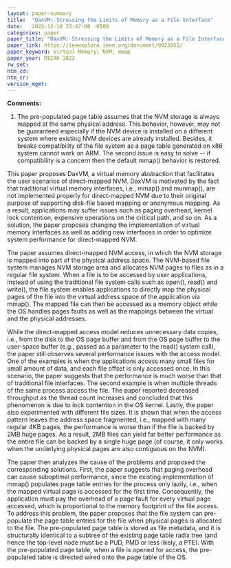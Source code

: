 ```yaml
---
layout: paper-summary
title:  "DaxVM: Stressing the Limits of Memory as a File Interface"
date:   2022-12-10 23:47:00 -0500
categories: paper
paper_title: "DaxVM: Stressing the Limits of Memory as a File Interface"
paper_link: https://ieeexplore.ieee.org/document/9923852/
paper_keyword: Virtual Memory; NVM; mmap
paper_year: MICRO 2022
rw_set:
htm_cd:
htm_cr:
version_mgmt:
---
```


**Comments:**

1. The pre-populated page table assumes that the NVM storage is always mapped at the same physical address.
This behavior, however, may not be guaranteed especially if the NVM device is installed on a different system
where existing NVM devices are already installed. Besides, it breaks compatibility of the file system as a 
page table generated on x86 system cannot work on ARM. The second issue is easy to solve -- if compatibility
is a concern then the default mmap() behavior is restored.

This paper proposes DaxVM, a virtual memory abstraction that facilitates the user scenarios of direct-mapped NVM.
DaxVM is motivated by the fact that traditional virtual memory interfaces, i.e., mmap() and munmap(), are not 
implemented properly for direct-mapped NVM due to their original purpose of supporting disk-file based mapping 
or anonymous mapping. As a result, applications may suffer issues such as paging overhead, kernel lock contention,
expensive operations on the critical path, and so on. As a solution, the paper proposes changing the implementation
of virtual memory interfaces as well as adding new interfaces in order to optimize system performance for direct-mapped 
NVM.

The paper assumes direct-mapped NVM access, in which the NVM storage is mapped into part of the physical address space.
The NVM-based file system manages NVM storage area and allocates NVM pages to files as in a regular file system.
When a file is to be accessed by user applications, instead of using the traditional file system calls such as 
open(), read() and write(), the file system enables applications to directly map the physical pages of the file 
into the virtual address space of the application via mmap(). The mapped file can then be accessed as a memory object
while the OS handles pages faults as well as the mappings between the virtual and the physical addresses.

While the direct-mapped access model reduces unnecessary data copies, i.e., from the disk to the OS page buffer and 
from the OS page buffer to the user-space buffer (e.g., passed as a parameter to the read() system call), the paper 
still observes several performance issues with the access model. One of the examples is when the applications access
many small files for small amount of data, and each file offset is only accessed once.
In this scenario, the paper suggests that the performance is much worse than that of traditional file interfaces.
The second example is when multiple threads of the same process access the file. The paper reported decreased 
throughput as the thread count increases and concluded that this phenomenon is due to lock contention in the OS kernel. 
Lastly, the paper also experimented with different file sizes. It is shown that when the access pattern leaves the 
address space fragmented, i.e., mapped with many regular 4KB pages, the performance is worse than if the file is 
backed by 2MB huge pages. As a result, 2MB files can yield far better performance as the entire file can be backed by
a single huge page (of course, it only works when the underlying physical pages are also contiguous on the NVM).

The paper then analyzes the cause of the problems and proposed the corresponding solutions. 
First, the paper suggests that paging overhead can cause suboptimal performance, since the existing implementation
of mmap() populates page table entries for the process only lazily, i.e., when the mapped virtual page is accessed
for the first time. Consequently, the application must pay the overhead of a page fault for every virtual page accessed,
which is proportional to the memory footprint of the file access. 
To address this problem, the paper proposes that the file system can pre-populate the page table entries for the file
when physical pages is allocated to the file. The pre-populated page table is stored as file metadata, and it is 
structurally identical to a subtree of the existing page table radix tree (and hence the top-level node must be 
a PUD, PMD or less likely, a PTE). With the pre-populated page table, when a file is opened for access, the 
pre-populated table is directed wired onto the page table of the OS. 
